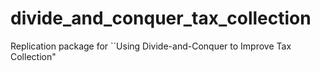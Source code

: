 # divide_and_conquer_tax_collection
Replication package for ``Using Divide-and-Conquer to Improve Tax Collection"
